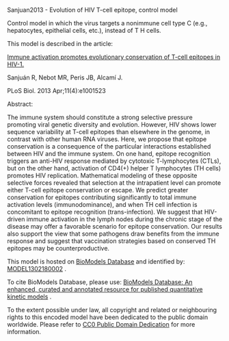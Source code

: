 

Sanjuan2013 - Evolution of HIV T-cell epitope, control model

Control model in which the virus targets a nonimmune cell type C (e.g.,
hepatocytes, epithelial cells, etc.), instead of T H cells.

This model is described in the article:

[Immune activation promotes evolutionary conservation of T-cell epitopes in
HIV-1.](http://identifiers.org/pubmed/23565057)

Sanjuán R, Nebot MR, Peris JB, Alcamí J.

PLoS Biol. 2013 Apr;11(4):e1001523

Abstract:

The immune system should constitute a strong selective pressure promoting
viral genetic diversity and evolution. However, HIV shows lower sequence
variability at T-cell epitopes than elsewhere in the genome, in contrast with
other human RNA viruses. Here, we propose that epitope conservation is a
consequence of the particular interactions established between HIV and the
immune system. On one hand, epitope recognition triggers an anti-HIV response
mediated by cytotoxic T-lymphocytes (CTLs), but on the other hand, activation
of CD4(+) helper T lymphocytes (TH cells) promotes HIV replication.
Mathematical modeling of these opposite selective forces revealed that
selection at the intrapatient level can promote either T-cell epitope
conservation or escape. We predict greater conservation for epitopes
contributing significantly to total immune activation levels
(immunodominance), and when TH cell infection is concomitant to epitope
recognition (trans-infection). We suggest that HIV-driven immune activation in
the lymph nodes during the chronic stage of the disease may offer a favorable
scenario for epitope conservation. Our results also support the view that some
pathogens draw benefits from the immune response and suggest that vaccination
strategies based on conserved TH epitopes may be counterproductive.

This model is hosted on [BioModels Database](http://www.ebi.ac.uk/biomodels/)
and identified by:
[MODEL1302180002](http://identifiers.org/biomodels.db/MODEL1302180002) .

To cite BioModels Database, please use: [BioModels Database: An enhanced,
curated and annotated resource for published quantitative kinetic
models](http://identifiers.org/pubmed/20587024) .

To the extent possible under law, all copyright and related or neighbouring
rights to this encoded model have been dedicated to the public domain
worldwide. Please refer to [CC0 Public Domain
Dedication](http://creativecommons.org/publicdomain/zero/1.0/) for more
information.

